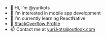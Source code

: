 - 👋 Hi, I’m @yurikots
- 👀 I’m interested in mobile app development
- 🌱 I’m currently learning ReactNative
- 📄 [StackOverflow Profile](https://stackoverflow.com/users/7058733/yuri-kots)
- 📫 Contact me at yuri.kots@outlook.com

<!---
yurikots/yurikots is a ✨ special ✨ repository because its `README.md` (this file) appears on your GitHub profile.
You can click the Preview link to take a look at your changes.
--->
